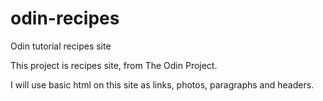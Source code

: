# odin-recipes
Odin tutorial recipes site

This project is recipes site, from The Odin Project. 

I will use basic html on this site as links, photos, paragraphs and headers. 